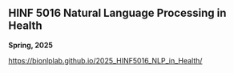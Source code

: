 ## HINF 5016 Natural Language Processing in Health

**Spring, 2025**

https://bionlplab.github.io/2025_HINF5016_NLP_in_Health/
